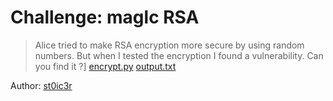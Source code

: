 # Challenge: maglc RSA

> Alice tried to make RSA encryption more secure by using random numbers. But when I tested the encryption I found a vulnerability. Can you find it ?]
[encrypt.py](encrypt.py) [output.txt](output.txt)

Author: [st0ic3r](https://twitter.com/st0ic3r)
